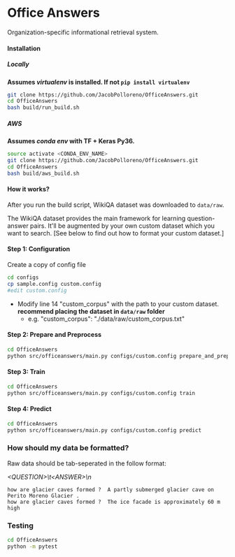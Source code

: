 # Office Answers
Organization-specific informational retrieval system.

#### Installation

##### Locally
**Assumes _virtualenv_ is installed. If not `pip install virtualenv`**

```sh
git clone https://github.com/JacobPolloreno/OfficeAnswers.git
cd OfficeAnswers
bash build/run_build.sh
```

##### AWS
**Assumes _conda env_ with TF + Keras Py36.**

```sh
source activate <CONDA_ENV_NAME>
git clone https://github.com/JacobPolloreno/OfficeAnswers.git
cd OfficeAnswers
bash build/aws_build.sh
```

#### How it works?
After you run the build script, WikiQA dataset was downloaded to ```data/raw```. 

The WikiQA dataset provides the main framework for learning question-answer pairs. It'll be augmented by your own custom dataset which you want to search. [See below to find out how to format your custom dataset.] 


#### Step 1: Configuration

Create a copy of config file
```sh
cd configs
cp sample.config custom.config
#edit custom.config
```
* Modify line 14 "custom_corpus" with the path to your custom dataset. **recommend placing the dataset in ```data/raw``` folder**
	- e.g. "custom_corpus": "./data/raw/custom_corpus.txt"

#### Step 2: Prepare and Preprocess
```sh
cd OfficeAnswers
python src/officeanswers/main.py configs/custom.config prepare_and_preprocess
```

#### Step 3: Train
```sh
cd OfficeAnswers
python src/officeanswers/main.py configs/custom.config train
```

#### Step 4: Predict
```sh
cd OfficeAnswers
python src/officeanswers/main.py configs/custom.config predict
```

### How should my data be formatted?
Raw data should be tab-seperated in the follow format:

_<QUESTION\>\t<ANSWER\>\n_
	
```
how are glacier caves formed ?	A partly submerged glacier cave on Perito Moreno Glacier .
how are glacier caves formed ?	The ice facade is approximately 60 m high
```
### Testing
```sh
cd OfficeAnswers
python -m pytest
```
